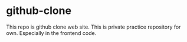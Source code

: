 # github-clone

This repo is github clone web site.
This is private practice repository for own. Especially in the frontend code.
